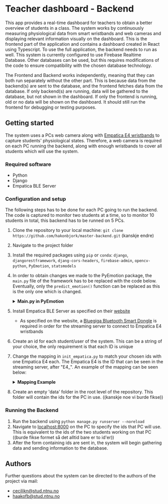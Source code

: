 # Teacher dashboard - Backend

This app provides a real-time dashboard for teachers to obtain a better overview of students in a class. The system works by continuously measuring physiological data from smart wristbands and web cameras and displaying relevant information visually on the dashboard. This is the frontend part of the application and contains a dashboard created in React using Typescript. To use the full application, the backend needs to run as well. This system is currently configured to use Firebase Realtime Database. Other databases can be used, but this requires modifications of the code to ensure compatibility with the chosen database technology.

The Frontend and Backend works independently, meaning that they can both run separately without the other part. This is because data from the backend(s) are sent to the database, and the frontend fetches data from the database. If only backend(s) are running, data will be gathered to the database, but not shown in the dashboard. If only the frontend is running, old or no data will be shown on the dashboard. It should still run the frontend for debugging or testing purposes.

## Getting started

The system uses a PCs web camera along with [Empatica E4 wristbands](https://www.empatica.com/store/e4-wristband/) to capture students' physiological states. Therefore, a web camera is required on each PC running the backend, along with enough wristbands to cover all students which will use the system.

### Required software

- Python
- Django
- Empatica BLE Server

### Configuration and setup

The following steps has to be done for each PC going to run the backend. The code is captured to monitor two students at a time, so to monitor 10 students in total, this backend has to be runned on 5 PCs.

 1. Clone the repository to your local machine:  `git clone https://github.com/hakonbjork/master-backend.git` (kanskje endre)
 2. Navigate to the project folder
 3. Install the required packages using `pip` or `conda`: `django`, `djangorestframework`, `djang-cors-headers`, `firebase-admin`, `opencv-python`, `PyEmotion`, `statsmodels`
 4. In order to obtain changes we made to the PyEmotion package, the `main.py` file of the framework has to be replaced with the code below. Eventually, only the `predict_emotion()` function can be replaced as this is the only one which is changed.
    <details>
    <summary><b>Main.py in PyEmotion</b></summary>
      
    ```python
    from .networks import NetworkV2
    import torch
    import torchvision.transforms as transforms
    import numpy as np
    import cv2 as cv
    from facenet_pytorch import MTCNN
    import os
    from art import *
    from termcolor import colored, cprint
    
    def PyEmotion():
      text = colored(text2art("PyEmotion"), 'magenta')
      print(text)
      print(colored('Welcome to PyEmotion ', 'magenta'))
    
    
    class DetectFace(object):
      def __init__(self, device, gpu_id=0):
        assert device == 'cpu' or device == 'gpu'
        if torch.cuda.is_available():
          if device == 'cpu':
            print('[*]Warning: Your device have GPU, for better performance do EmotionRecognition(device=gpu)')
            self.device = torch.device('cpu')
          if device == 'gpu':
            self.device = torch.device(f'cuda:{str(gpu_id)}')
        else:
          if device == 'gpu':
            print('[*]Warning: No GPU is detected, so cpu is selected as device')
            self.device = torch.device('cpu')
          if device == 'cpu':
            self.device = torch.device('cpu')
    
        self.network = NetworkV2(in_c=1, nl=32, out_f=7).to(self.device)
        self.transform = transforms.Compose([
          transforms.ToPILImage(),
          transforms.Resize((48, 48)),
          transforms.ToTensor(),
          transforms.Normalize(mean=[0.5], std=[0.5])
        ])
        self.mtcnn = MTCNN(keep_all=True, device=self.device)
        model_dict = torch.load(os.path.join(os.path.dirname(__file__), 'model', 'main_model.pkl'), map_location=torch.device(self.device))
        self.emotions = {0: 'Angry', 1: 'Disgust', 2: 'Fear', 3: 'Happy', 4: 'Sad', 5: 'Surprise', 6: 'Neutral'}
        self.network.load_state_dict(model_dict['network'])
        self.network.eval()
    
      def _predict(self, image):
        tensor = self.transform(image).unsqueeze(0).to(self.device)
        output = self.network(tensor)
        ps = torch.exp(output).tolist()
        index = np.argmax(ps)
        return self.emotions[index]
    
      def predict_emotion(self, frame):
        f_h, f_w, c = frame.shape
        gray = cv.cvtColor(frame, cv.COLOR_BGR2GRAY)
        boxes, _ = self.mtcnn.detect(frame)
        emotions = [] # addded
        if boxes is not None:
          boxes = sorted(boxes, key=lambda box: -box[0]) # added
          for i in range(len(boxes)):
            x1, y1, x2, y2 = int(round(boxes[i][0])), int(round(boxes[i][1])), int(round(boxes[i][2])), int(round(boxes[i][3]))
            emotion = self._predict(gray[y1:y2, x1:x2])
            emotions.append(emotion) # added
            frame = cv.rectangle(frame, (x1, y1), (x2, y2), color=[255, 0, 137], thickness=2)
            frame = cv.rectangle(frame, (x1, y1 - int(f_h*0.03125)), (x1 + int(f_w*0.125), y1), color=[255, 0, 137], thickness=-1)
            frame = cv.putText(frame, text=emotion, org=(x1 + 5, y1 - 3), fontFace=cv.FONT_HERSHEY_PLAIN, color=[255, 255, 255], fontScale=1, thickness=1)
          return frame, emotions # modified
        else:
          emotion = 'NoFace'
          return frame, [emotion] # modified
    ```
    
    </details>
 5. Install Empatica BLE Server as specified on their [website](https://developer.empatica.com/windows-streaming-server-usage.html)
    - As specified on the website, a [Bluegiga Bluetooth Smart Dongle](https://www.silabs.com/wireless/bluetooth/bluegiga-low-energy-legacy-modules/device.bled112?tab=specs)         is required in order for the streaming server to connect to Empatica E4 wristbands
 6. Create an id for each student/user of the system. This can be a string of your choice, the only requirement is that each ID is unique
 7. Change the mapping in `init_empatica.py` to match your chosen ids with one Empatica E4 each. The Empatica E4 is the ID that can be seen in the streaming server, after          "E4_". An example of the mapping can be seen below:
    <details>
    <summary><b>Mapping Example</b></summary>
      
    ```python
    id_mapping = {
          "H1": "904ACD",
          "H2": "D631CD",
          "I1": "414D5C",
          "I2": "A333CD",
          "L1": "C13A64",
          "L2": "322C64",
      }
    ```
    
    </details>

  10. Create an empty 'data' folder in the root level of the repository. This folder will contain the ids for the PC in use. ((kanskje noe vi burde fikse))

### Running the Backend

  1. Run the backend using `python manage.py runserver --noreload`
  2. Navigate to [localhost:8000](http://localhost:8000/) on the PC to specify the ids that PC will use. This is equivalent to the ids of the two students working on that       PC ((burde fikse formet så det alltid bare er to id'er))
  3. After the form containing ids are sent in, the system will begin gathering data and sending information to the database.

## Authors

Further questions about the system can be directed to the authors of the project via mail:
- cecilikn@stud.ntnu.no
- haakofb@stud.ntnu.no
